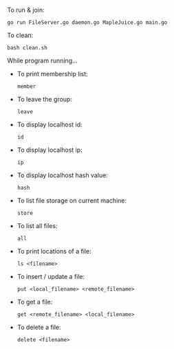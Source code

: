 To run & join:

    go run FileServer.go daemon.go MapleJuice.go main.go

To clean:

    bash clean.sh

While program running...

- To print membership list:

      member
    
- To leave the group:

      leave
    
- To display localhost id:

      id
    
- To display localhost ip:

      ip
      
- To display localhost hash value:
      
      hash
      
- To list file storage on current machine:

      store

- To list all files:

      all
      
- To print locations of a file:

      ls <filename>

- To insert / update a file:

      put <local_filename> <remote_filename>
      
- To get a file:

      get <remote_filename> <local_filename>
      
- To delete a file:

      delete <filename>
